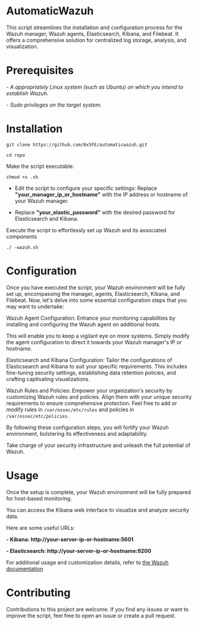# AutomaticWazuh

This script streamlines the installation and configuration process for the Wazuh manager, Wazuh agents, Elasticsearch, Kibana, and Filebeat. It offers a comprehensive solution for centralized log storage, analysis, and visualization.

# Prerequisites

*- A appropriately Linux system (such as Ubuntu) on which you intend to establish Wazuh.*

*- Sudo privileges on the target system.*

# Installation

`git clone https://github.com/0x5FE/automaticwazuh.git`

`cd repo`

Make the script executable:

`chmod +x .sh`

- Edit the script to configure your specific settings: Replace **"your_manager_ip_or_hostname"** with the IP address or hostname of your Wazuh manager.   

- Replace **"your_elastic_password"** with the desired password for Elasticsearch and Kibana.

Execute the script to effortlessly set up Wazuh and its associated components

`./ -wazuh.sh`

# Configuration

Once you have executed the script, your Wazuh environment will be fully set up, encompassing the manager, agents, Elasticsearch, Kibana, and Filebeat. Now, let's delve into some essential configuration steps that you may want to undertake:

Wazuh Agent Configuration: Enhance your monitoring capabilities by installing and configuring the Wazuh agent on additional hosts. 

This will enable you to keep a vigilant eye on more systems. Simply modify the agent configuration to direct it towards your Wazuh manager's IP or hostname.

Elasticsearch and Kibana Configuration: Tailor the configurations of Elasticsearch and Kibana to suit your specific requirements. This includes fine-tuning security settings, establishing data retention policies, and crafting captivating visualizations.

Wazuh Rules and Policies: Empower your organization's security by customizing Wazuh rules and policies. Align them with your unique security requirements to ensure comprehensive protection. Feel free to add or modify rules in `/var/ossec/etc/rules` and policies in `/var/ossec/etc/policies`.

By following these configuration steps, you will fortify your Wazuh environment, bolstering its effectiveness and adaptability. 

Take charge of your security infrastructure and unleash the full potential of Wazuh.

# Usage

Once the setup is complete, your Wazuh environment will be fully prepared for host-based monitoring. 

You can access the Kibana web interface to visualize and analyze security data. 

Here are some useful URLs:

**- Kibana: http://your-server-ip-or-hostname:5601**

**- Elasticsearch: http://your-server-ip-or-hostname:9200**

For additional usage and customization details, refer to [the Wazuh documentation](https://documentation.wazuh.com/current/) 

# Contributing

Contributions to this project are welcome. If you find any issues or want to improve the script, feel free to open an issue or create a pull request.
